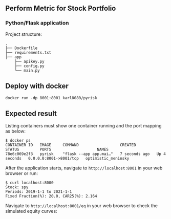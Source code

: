 ## Perform Metric for Stock Portfolio

### Python/Flask application

Project structure:
```
.
├── Dockerfile
├── requirements.txt
├── app
    ├── apikey.py
    ├── config.py
    └── main.py

```

## Deploy with docker

```
docker run -dp 8001:8001 karl8080/pyrisk
```

## Expected result

Listing containers must show one container running and the port mapping as below:
```
$ docker ps
CONTAINER ID   IMAGE     COMMAND                  CREATED         STATUS         PORTS                    NAMES
78e6c069e2f3   pyrisk    "flask --app app.mai…"   7 seconds ago   Up 4 seconds   0.0.0.0:8001->8001/tcp   optimistic_meninsky
```

After the application starts, navigate to `http://localhost:8001` in your web browser or run:
```
$ curl localhost:8000
Stock: spy
Periods: 2019-1-1 to 2021-1-1
Fixed Fraction(%): 20.0, CAR25(%): 2.164
```

Navigate to `http://localhost:8001/eq` in your web browser to check the simulated equity curves:
```

```
